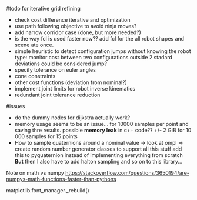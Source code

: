 #todo for iterative grid refining

- check cost difference iterative and optimization
- use path following objective to avoid ninja moves?
- add narrow corridor case (done, but more needed?)
- is the way fcl is used faster now??
  add fcl for the all robot shapes and scene ate once.
- simple heuristic to detect configuration jumps
  without knowing the robot type:
  monitor cost between two configurations
  outside 2 stadard deviations could be considered jump?
- specify tolerance on euler angles
- cone constraints
- other cost functions (deviation from nominal?)
- implement joint limits for robot inverse kinematics
- redundant joint tolerance reduction

#issues

- do the dummy nodes for dijkstra actually work?
- memory usage seems to be an issue... for 10000 samples per point and saving
thre results. possible **memory leak** in c++ code??
 +/- 2 GiB for 10 000 samples for 15 points
- How to sample quaternions around a nominal value
 -> look at ompl
 => create random number generator classes to support
 all this stuff
 add this to pyquaternion instead of implementing everything from scratch
 **But**
 then I also have to add halton sampling and so on
 to this library...


Note on math vs numpy
https://stackoverflow.com/questions/3650194/are-numpys-math-functions-faster-than-pythons

matplotlib.font_manager._rebuild()
